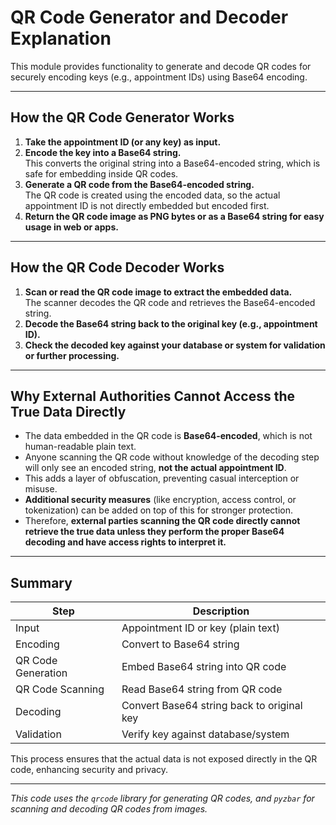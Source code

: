 # QR Code Generator and Decoder Explanation

This module provides functionality to generate and decode QR codes for securely encoding keys (e.g., appointment IDs) using Base64 encoding.

---

## How the QR Code Generator Works

1. **Take the appointment ID (or any key) as input.**
2. **Encode the key into a Base64 string.**  
   This converts the original string into a Base64-encoded string, which is safe for embedding inside QR codes.
3. **Generate a QR code from the Base64-encoded string.**  
   The QR code is created using the encoded data, so the actual appointment ID is not directly embedded but encoded first.
4. **Return the QR code image as PNG bytes or as a Base64 string for easy usage in web or apps.**

---

## How the QR Code Decoder Works

1. **Scan or read the QR code image to extract the embedded data.**  
   The scanner decodes the QR code and retrieves the Base64-encoded string.
2. **Decode the Base64 string back to the original key (e.g., appointment ID).**
3. **Check the decoded key against your database or system for validation or further processing.**

---

## Why External Authorities Cannot Access the True Data Directly

- The data embedded in the QR code is **Base64-encoded**, which is not human-readable plain text.
- Anyone scanning the QR code without knowledge of the decoding step will only see an encoded string, **not the actual appointment ID**.
- This adds a layer of obfuscation, preventing casual interception or misuse.
- **Additional security measures** (like encryption, access control, or tokenization) can be added on top of this for stronger protection.
- Therefore, **external parties scanning the QR code directly cannot retrieve the true data unless they perform the proper Base64 decoding and have access rights to interpret it.**

---

## Summary

| Step                    | Description                          |
|-------------------------|------------------------------------|
| Input                   | Appointment ID or key (plain text) |
| Encoding                | Convert to Base64 string            |
| QR Code Generation      | Embed Base64 string into QR code   |
| QR Code Scanning        | Read Base64 string from QR code    |
| Decoding                | Convert Base64 string back to original key |
| Validation              | Verify key against database/system |

This process ensures that the actual data is not exposed directly in the QR code, enhancing security and privacy.

---

*This code uses the `qrcode` library for generating QR codes, and `pyzbar` for scanning and decoding QR codes from images.*

